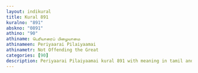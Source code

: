 ```yaml
---
layout: indikural
title: Kural 891
kuralno: "891"
abskno: "0891"
athino: "90"
athiname: பெரியாரைப் பிழையாமை
athinameen: Periyaarai Pilaiyaamai
athinametr: Not Offending the Great
categories: [90]
description: Periyaarai Pilaiyaamai kural 891 with meaning in tamil and english 
---
```


